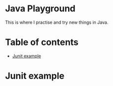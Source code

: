 # Java Playground

This is where I practise and try new things in Java.

# Table of contents

* [Junit example](#junit-example)



# Junit example
